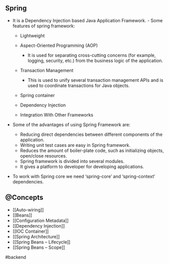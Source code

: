## Spring

 - It is a Dependency Injection based Java Application Framework. - Some features of spring framework: 
    
    - Lightweight
    - Aspect-Oriented Programming (AOP)
        
        - It is used for separating cross-cutting concerns (for example, logging, security, etc.) from the business logic of the application.
    - Transaction Management
        
        - This is used to unify several transaction management APIs and is used to coordinate transactions for Java objects.
    - Spring container
    - Dependency Injection
    - Integration With Other Frameworks
      
    
- Some of the advantages of using Spring Framework are:
    
    - Reducing direct dependencies between different components of the application.
    - Writing unit test cases are easy in Spring framework.
    - Reduces the amount of boiler-plate code, such as initializing objects, open/close resources.
    - Spring framework is divided into several modules.
    - It gives a platform to developer for developing applications.
      
    
- To work with Spring core we need ‘spring-core’ and ‘spring-context’ dependencies.

## @Concepts
- [[Auto-wiring]]
- [[Beans]]
- [[Configuration Metadata]]
- [[Dependency Injection]]
- [[IOC Container]]
- [[Spring Architecture]]
- [[Spring Beans – Lifecycle]]
- [[Spring Beans – Scope]]

#backend 